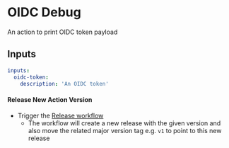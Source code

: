 # OIDC Debug
An action to print OIDC token payload

## Inputs
```yaml
inputs:
  oidc-token:
    description: 'An OIDC token'
```
    
#### Release New Action Version
- Trigger the [Release workflow](../../actions/workflows/release.yaml)
  - The workflow will create a new release with the given version and also move the related major version tag e.g. `v1` to point to this new release
